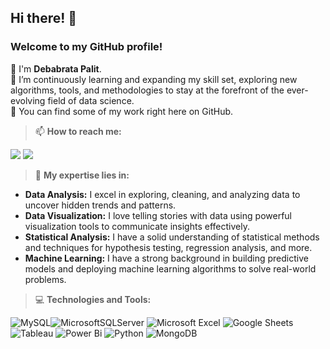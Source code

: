 ## Hi there! 👋

<H3>Welcome to my GitHub profile!</H3>

🙌 I'm **Debabrata Palit**.  
🌱 I’m continuously learning and expanding my skill set, exploring new algorithms, tools, and methodologies to stay at the forefront of the ever-evolving field of data science.  
🚀 You can find some of my work right here on GitHub.

> 📫 **How to reach me:**

<a href="mailto:debabratapalit98@gmail.com/"><img src="https://img.shields.io/badge/Gmail-D14836?style=for-the-badge&logo=gmail&logoColor=white"></a> 
<a href="https://www.linkedin.com/in/debabrata-palit03/"><img src="https://img.shields.io/badge/LinkedIn-0077B5?style=for-the-badge&logo=linkedin&logoColor=white"></a>

  
> 🔬 **My expertise lies in:**

- **Data Analysis:** I excel in exploring, cleaning, and analyzing data to uncover hidden trends and patterns.
- **Data Visualization:** I love telling stories with data using powerful visualization tools to communicate insights effectively.
- **Statistical Analysis:** I have a solid understanding of statistical methods and techniques for hypothesis testing, regression analysis, and more.
- **Machine Learning:** I have a strong background in building predictive models and deploying machine learning algorithms to solve real-world problems.

> 💻 **Technologies and Tools:** 

![MySQL](https://img.shields.io/badge/mysql-4479A1.svg?style=for-the-badge&logo=mysql&logoColor=white)![MicrosoftSQLServer](https://img.shields.io/badge/Microsoft%20SQL%20Server-CC2927?style=for-the-badge&logo=microsoft%20sql%20server&logoColor=white) ![Microsoft Excel](https://img.shields.io/badge/Microsoft_Excel-217346?style=for-the-badge&logo=microsoft-excel&logoColor=white) ![Google Sheets](https://img.shields.io/badge/Google%20Sheets-34A853?style=for-the-badge&logo=google-sheets&logoColor=white) ![Tableau](https://img.shields.io/badge/Tableau-E97627?style=for-the-badge&logo=Tableau&logoColor=white) ![Power Bi](https://img.shields.io/badge/power_bi-F2C811?style=for-the-badge&logo=powerbi&logoColor=black) ![Python](https://img.shields.io/badge/python-3670A0?style=for-the-badge&logo=python&logoColor=ffdd54) ![MongoDB](https://img.shields.io/badge/MongoDB-%234ea94b.svg?style=for-the-badge&logo=mongodb&logoColor=white)
